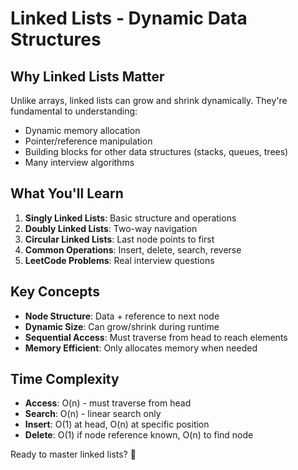 # Linked Lists - Dynamic Data Structures

## Why Linked Lists Matter
Unlike arrays, linked lists can grow and shrink dynamically. They're fundamental to understanding:
- Dynamic memory allocation
- Pointer/reference manipulation
- Building blocks for other data structures (stacks, queues, trees)
- Many interview algorithms

## What You'll Learn
1. **Singly Linked Lists**: Basic structure and operations
2. **Doubly Linked Lists**: Two-way navigation
3. **Circular Linked Lists**: Last node points to first
4. **Common Operations**: Insert, delete, search, reverse
5. **LeetCode Problems**: Real interview questions

## Key Concepts
- **Node Structure**: Data + reference to next node
- **Dynamic Size**: Can grow/shrink during runtime
- **Sequential Access**: Must traverse from head to reach elements
- **Memory Efficient**: Only allocates memory when needed

## Time Complexity
- **Access**: O(n) - must traverse from head
- **Search**: O(n) - linear search only
- **Insert**: O(1) at head, O(n) at specific position
- **Delete**: O(1) if node reference known, O(n) to find node

Ready to master linked lists? 🔗